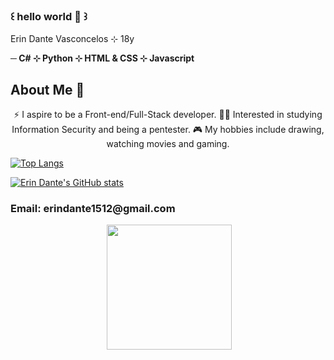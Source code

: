 ### ꒰ hello world 🍄 ꒱

<!--
**voidnire/voidnire** is a ✨ _special_ ✨ repository because its `README.md` (this file) appears on your GitHub profile.

Here are some ideas to get you started:

- 🔭 I’m currently working on ...
- 🌱 I’m currently learning ...
- 👯 I’m looking to collaborate on ...
- 🤔 I’m looking for help with ...
- 💬 Ask me about ...
- 📫 How to reach me: ...
- 😄 Pronouns: ...
- ⚡ Fun fact: ...
-->

Erin Dante Vasconcelos ⊹ 18y

<b> ─ C# ⊹ Python ⊹ HTML & CSS ⊹ Javascript </b>

<h2>About Me 🚀</h3>
<div style="display:flex; flex-direction:column;" align="center">
⚡ I aspire to be a Front-end/Full-Stack developer.
👨‍💻 Interested in studying Information Security and being a pentester.
🎮 My hobbies include drawing, watching movies and gaming.
</div>

[![Top Langs](https://github-readme-stats.vercel.app/api/top-langs/?username=voidnire&layout=compact&theme=dracula)](https://github.com/voidnire/github-readme-stats)

[![Erin Dante's GitHub stats](https://github-readme-stats.vercel.app/api?username=voidnire&theme=dracula)](https://github.com/voidnire/github-readme-stats)

                                                            

 <h3> Email: erindante1512@gmail.com </h3>




<div id="header" align="center">
 <img src="https://komarev.com/ghpvc/?username=voidnire&style=flat-square&color=blue" alt=""/>

  <img src="[https://media.giphy.com/media/M9gbBd9nbDrOTu1Mqx/giphy.gif](https://i.pinimg.com/originals/68/dc/2e/68dc2e604b08ef695cbec6e93d41ba53.gif)" width="200"/>
</div>
